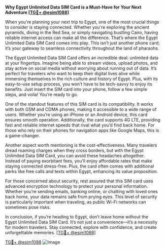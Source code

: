 **Why Egypt Unlimited Data SIM Card is a Must-Have for Your Next Adventure [[TG💪+ @esim1088](https://t.me/s/esim1088)]**

When you're planning your next trip to Egypt, one of the most crucial things to consider is staying connected. Whether you're exploring the ancient pyramids, diving in the Red Sea, or simply navigating bustling Cairo, having reliable internet access can make all the difference. That’s where the Egypt Unlimited Data SIM Card comes into play. This isn’t just another phone card; it’s your gateway to seamless connectivity throughout the land of pharaohs.

The Egypt Unlimited Data SIM Card offers an incredible deal: unlimited data at your fingertips. Imagine being able to stream videos, upload photos, and stay active on social media without worrying about running out of data. It’s perfect for travelers who want to keep their digital lives alive while immersing themselves in the rich culture and history of Egypt. Plus, with its easy-to-use setup process, you won’t have to be tech-savvy to enjoy its benefits. Just insert the SIM card into your phone, follow a few simple steps, and voila! You’re ready to go.

One of the standout features of this SIM card is its compatibility. It works with both GSM and CDMA phones, making it accessible to a wide range of users. Whether you’re using an iPhone or an Android device, this card ensures smooth operation. Additionally, the card supports 4G LTE, providing fast and reliable internet speeds that rival what you’d find back home. For those who rely on their phones for navigation apps like Google Maps, this is a game-changer.

Another aspect worth mentioning is the cost-effectiveness. Many travelers dread roaming charges when they cross borders, but with the Egypt Unlimited Data SIM Card, you can avoid these headaches altogether. Instead of paying exorbitant fees, you’ll enjoy affordable rates that make staying connected stress-free. Plus, the card often comes with additional perks like free calls and texts within Egypt, enhancing its value proposition.

For those concerned about security, rest assured that this SIM card uses advanced encryption technology to protect your personal information. Whether you’re sending emails, banking online, or chatting with loved ones back home, your data remains safe from prying eyes. This level of security is particularly important when traveling, as public Wi-Fi networks can sometimes pose risks.

In conclusion, if you’re heading to Egypt, don’t leave home without the Egypt Unlimited Data SIM Card. It’s not just a convenience—it’s a necessity for modern travelers. Stay connected, explore with confidence, and create unforgettable memories. [[TG💪+ @esim1088](https://t.me/s/esim1088)]

[TG💪+ @esim1088](https://t.me/s/esim1088) ![Image](https://i.postimg.cc/Y0z9fWf4/image.png)